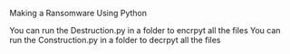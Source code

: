 Making a Ransomware Using Python


You can run the Destruction.py in a folder to encrpyt all the files 
You can run the Construction.py in a folder to decrpyt all the files 
